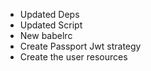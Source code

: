 - Updated Deps
- Updated Script
- New babelrc
- Create Passport Jwt strategy
- Create the user resources
